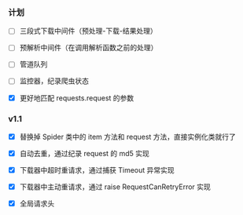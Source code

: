 ### 计划

- [ ] 三段式下载中间件（预处理-下载-结果处理）

- [ ] 预解析中间件（在调用解析函数之前的处理）

- [ ] 管道队列

- [ ] 监控器，纪录爬虫状态

- [x] 更好地匹配 requests.request 的参数

### v1.1

- [x] 替换掉 Spider 类中的 item 方法和 request 方法，直接实例化类就行了

- [x] 自动去重，通过纪录 request 的 md5 实现

- [x] 下载器中超时重请求，通过捕获 Timeout 异常实现

- [x] 下载器中主动重请求，通过 raise RequestCanRetryError 实现

- [x] 全局请求头